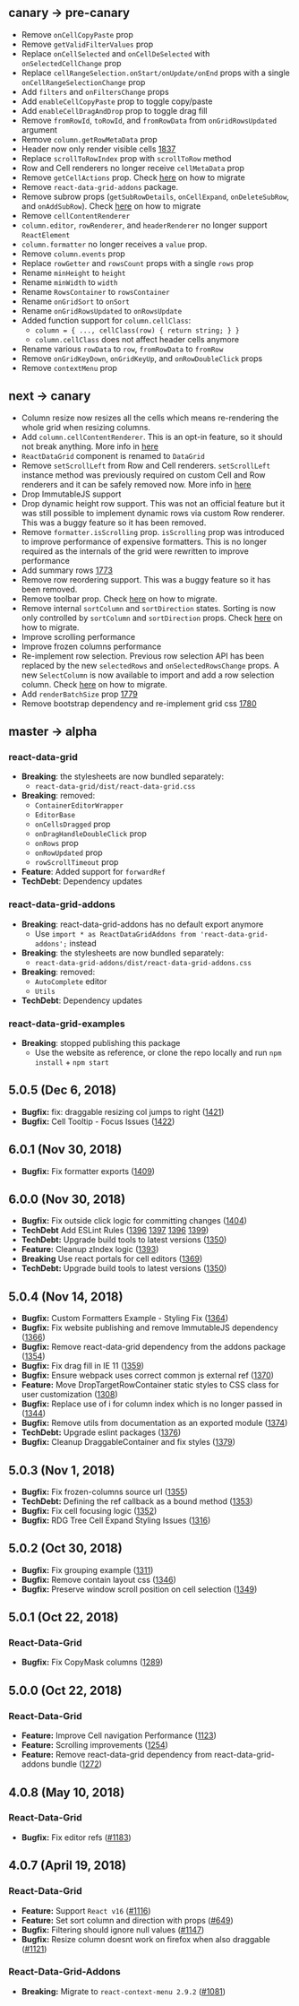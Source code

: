 ## canary -> pre-canary
- Remove `onCellCopyPaste` prop
- Remove `getValidFilterValues` prop
- Replace `onCellSelected` and `onCellDeSelected` with `onSelectedCellChange` prop
- Replace `cellRangeSelection.onStart/onUpdate/onEnd` props with a single `onCellRangeSelectionChange` prop
- Add `filters` and `onFiltersChange` props
- Add `enableCellCopyPaste` prop to toggle copy/paste
- Add `enableCellDragAndDrop` prop to toggle drag fill
- Remove `fromRowId`, `toRowId`, and `fromRowData` from `onGridRowsUpdated` argument
- Remove `column.getRowMetaData` prop
- Header now only render visible cells [1837](https://github.com/adazzle/react-data-grid/pull/1837)
- Replace `scrollToRowIndex` prop with `scrollToRow` method
- Row and Cell renderers no longer receive `cellMetaData` prop
- Remove `getCellActions` prop. Check [here](https://github.com/adazzle/react-data-grid/pull/1845) on how to migrate
- Remove `react-data-grid-addons` package.
- Remove subrow props (`getSubRowDetails`, `onCellExpand`, `onDeleteSubRow`, and `onAddSubRow`). Check [here](https://github.com/adazzle/react-data-grid/pull/1853) on how to migrate
- Remove `cellContentRenderer`
- `column.editor`, `rowRenderer`, and `headerRenderer` no longer support `ReactElement`
- `column.formatter` no longer receives a `value` prop.
- Remove `column.events` prop
- Replace `rowGetter` and `rowsCount` props with a single `rows` prop
- Rename `minHeight` to `height`
- Rename `minWidth` to `width`
- Rename `RowsContainer` to `rowsContainer`
- Rename `onGridSort` to `onSort`
- Rename `onGridRowsUpdated` to `onRowsUpdate`
- Added function support for `column.cellClass`:
  - `column = { ..., cellClass(row) { return string; } }`
  - `column.cellClass` does not affect header cells anymore
- Rename various `rowData` to `row`, `fromRowData` to `fromRow`
- Remove `onGridKeyDown`, `onGridKeyUp`, and `onRowDoubleClick` props
- Remove `contextMenu` prop

## next -> canary
- Column resize now resizes all the cells which means re-rendering the whole grid when resizing columns.
- Add `column.cellContentRenderer`. This is an opt-in feature, so it should not break anything. More info in [here](https://gist.github.com/nstepien/090298c3c2d94324cb332c33d82fdcfb)
- `ReactDataGrid` component is renamed to `DataGrid`
- Remove `setScrollLeft` from Row and Cell renderers. `setScrollLeft` instance method was previously required on custom Cell and Row renderers and it can be safely removed now. More info in [here](https://github.com/adazzle/react-data-grid/pull/1793)
- Drop ImmutableJS support
- Drop dynamic height row support. This was not an official feature but it was still possible to implement dynamic rows via custom Row renderer. This was a buggy feature so it has been removed.
- Remove `formatter.isScrolling` prop. `isScrolling` prop was introduced to improve performance of expensive formatters. This is no longer required as the internals of the grid were rewritten to improve performance
- Add summary rows [1773](https://github.com/adazzle/react-data-grid/pull/1773)
- Remove row reordering support. This was a buggy feature so it has been removed.
- Remove toolbar prop. Check [here](https://github.com/adazzle/react-data-grid/pull/1769) on how to migrate.
- Remove internal `sortColumn` and `sortDirection` states. Sorting is now only controlled by `sortColumn` and `sortDirection` props. Check [here](https://github.com/adazzle/react-data-grid/pull/1768) on how to migrate.
- Improve scrolling performance
- Improve frozen columns performance
- Re-implement row selection. Previous row selection API has been replaced by the new `selectedRows` and `onSelectedRowsChange` props. A new `SelectColumn` is now available to import and add a row selection column. Check [here](https://github.com/adazzle/react-data-grid/pull/1762) on how to migrate.
- Add `renderBatchSize` prop [1779](https://github.com/adazzle/react-data-grid/pull/1779)
- Remove bootstrap dependency and re-implement grid css [1780](https://github.com/adazzle/react-data-grid/pull/1780)

## master -> alpha

### react-data-grid

- **Breaking**: the stylesheets are now bundled separately:
  - `react-data-grid/dist/react-data-grid.css`
- **Breaking**: removed:
  - `ContainerEditorWrapper`
  - `EditorBase`
  - `onCellsDragged` prop
  - `onDragHandleDoubleClick` prop
  - `onRows` prop
  - `onRowUpdated` prop
  - `rowScrollTimeout` prop
- **Feature**: Added support for `forwardRef`
- **TechDebt**: Dependency updates

### react-data-grid-addons

- **Breaking**: react-data-grid-addons has no default export anymore
  - Use `import * as ReactDataGridAddons from 'react-data-grid-addons';` instead
- **Breaking**: the stylesheets are now bundled separately:
  - `react-data-grid-addons/dist/react-data-grid-addons.css`
- **Breaking**: removed:
  - `AutoComplete` editor
  - `Utils`
- **TechDebt**: Dependency updates

### react-data-grid-examples

- **Breaking**: stopped publishing this package
  - Use the website as reference, or clone the repo locally and run `npm install` + `npm start`


## 5.0.5 (Dec 6, 2018)
- **Bugfix:** fix: draggable resizing col jumps to right ([1421](https://github.com/adazzle/react-data-grid/pull/1421))
- **Bugfix:** Cell Tooltip - Focus Issues ([1422](https://github.com/adazzle/react-data-grid/pull/1422))

## 6.0.1 (Nov 30, 2018)
- **Bugfix:** Fix formatter exports ([1409](https://github.com/adazzle/react-data-grid/pull/1409))

## 6.0.0 (Nov 30, 2018)
- **Bugfix:** Fix outside click logic for committing changes ([1404](https://github.com/adazzle/react-data-grid/pull/1404))
- **TechDebt** Add ESLint Rules ([1396](https://github.com/adazzle/react-data-grid/pull/1396) [1397](https://github.com/adazzle/react-data-grid/pull/1397) [1396](https://github.com/adazzle/react-data-grid/pull/1398) [1399](https://github.com/adazzle/react-data-grid/pull/1399))
- **TechDebt:** Upgrade build tools to latest versions ([1350](https://github.com/adazzle/react-data-grid/pull/1350))
- **Feature:** Cleanup zIndex logic ([1393](https://github.com/adazzle/react-data-grid/pull/1393))
- **Breaking** Use react portals for cell editors ([1369](https://github.com/adazzle/react-data-grid/pull/1369))
- **TechDebt:** Upgrade build tools to latest versions ([1350](https://github.com/adazzle/react-data-grid/pull/1350))

## 5.0.4 (Nov 14, 2018)
- **Bugfix:** Custom Formatters Example - Styling Fix ([1364](https://github.com/adazzle/react-data-grid/pull/1364))
- **Bugfix:** Fix website publishing and remove ImmutableJS dependency ([1366](https://github.com/adazzle/react-data-grid/pull/1366))
- **Bugfix:** Remove react-data-grid dependency from the addons package ([1354](https://github.com/adazzle/react-data-grid/pull/1354))
- **Bugfix:** Fix drag fill in IE 11 ([1359](https://github.com/adazzle/react-data-grid/pull/1359))
- **Bugfix:** Ensure webpack uses correct common js external ref ([1370](https://github.com/adazzle/react-data-grid/pull/1370))
- **Feature:** Move DropTargetRowContainer static styles to CSS class for user customization ([1308](https://github.com/adazzle/react-data-grid/pull/1308))
- **Bugfix:** Replace use of i for column index which is no longer passed in ([1344](https://github.com/adazzle/react-data-grid/pull/1344))
- **Bugfix:** Remove utils from documentation as an exported module ([1374](https://github.com/adazzle/react-data-grid/pull/1374))
- **TechDebt:** Upgrade eslint packages ([1376](https://github.com/adazzle/react-data-grid/pull/1376))
- **Bugfix:** Cleanup DraggableContainer and fix styles ([1379](https://github.com/adazzle/react-data-grid/pull/1379))

## 5.0.3 (Nov 1, 2018)
- **Bugfix:** Fix frozen-columns source url ([1355](https://github.com/adazzle/react-data-grid/pull/1355))
- **TechDebt:** Defining the ref callback as a bound method ([1353](https://github.com/adazzle/react-data-grid/pull/1353))
- **Bugfix:** Fix cell focusing logic ([1352](https://github.com/adazzle/react-data-grid/pull/1352))
- **Bugfix:** RDG Tree Cell Expand Styling Issues ([1316](https://github.com/adazzle/react-data-grid/pull/1316))

## 5.0.2 (Oct 30, 2018)
- **Bugfix:** Fix grouping example ([1311](https://github.com/adazzle/react-data-grid/pull/1311))
- **Bugfix:** Remove contain layout css ([1346](https://github.com/adazzle/react-data-grid/pull/1346))
- **Bugfix:** Preserve window scroll position on cell selection ([1349](https://github.com/adazzle/react-data-grid/pull/1346))

## 5.0.1 (Oct 22, 2018)

### React-Data-Grid
- **Bugfix:** Fix CopyMask columns ([1289](https://github.com/adazzle/react-data-grid/pull/1272))


## 5.0.0 (Oct 22, 2018)

### React-Data-Grid
- **Feature:** Improve Cell navigation Performance ([1123](https://github.com/adazzle/react-data-grid/pull/1123))
- **Feature:** Scrolling improvements ([1254](https://github.com/adazzle/react-data-grid/pull/1254))
- **Feature:** Remove react-data-grid dependency from react-data-grid-addons bundle  ([1272](https://github.com/adazzle/react-data-grid/pull/1272))



## 4.0.8 (May 10, 2018)

### React-Data-Grid
- **Bugfix:** Fix editor refs ([#1183](https://github.com/adazzle/react-data-grid/pull/1183))

## 4.0.7 (April 19, 2018)

### React-Data-Grid
- **Feature:** Support `React v16` ([#1116](https://github.com/adazzle/react-data-grid/pull/1116))
- **Feature:** Set sort column and direction with props ([#649](https://github.com/adazzle/react-data-grid/pull/649))
- **Bugfix:** Filtering should ignore null values ([#1147](https://github.com/adazzle/react-data-grid/pull/1147))
- **Bugfix:** Resize column doesnt work on firefox when also draggable ([#1121](https://github.com/adazzle/react-data-grid/pull/1121))

### React-Data-Grid-Addons
- **Breaking:** Migrate to `react-context-menu 2.9.2` ([#1081](https://github.com/adazzle/react-data-grid/pull/1081))
